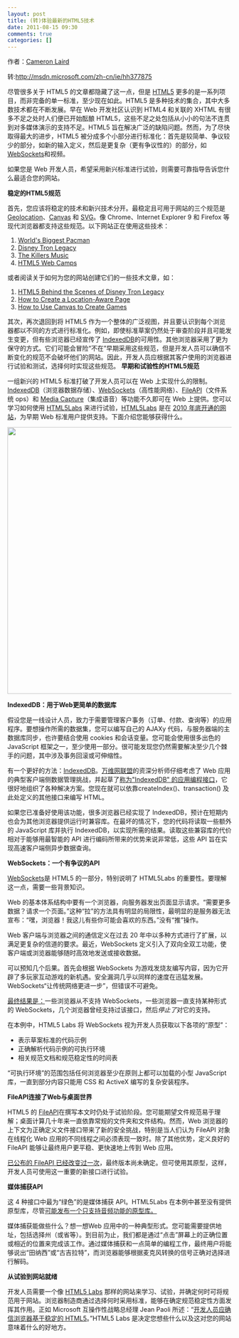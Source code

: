 ```yaml
---
layout: post
title: (转)体验最新的HTML5技术
date: 2011-08-15 09:30
comments: true
categories: []
---
```

作者：<a href="http://www.htmlgoodies.com/feedback.php/http:/www.htmlgoodies.com/html5/Experiment-with-the-Latest-HTML5-Technologies.html">Cameron Laird</a>

转:<a href="http://msdn.microsoft.com/zh-cn/ie/hh377875">http://msdn.microsoft.com/zh-cn/ie/hh377875</a>

尽管很多关于 HTML5 的文章都隐藏了这一点，但是 <a href="http://blog.seattlepi.com/microsoft/2010/10/28/pdc-html5-will-be-lingua-franca-for-web-apps-ballmer-says/">HTML5</a> 更多的是一系列项目，而非完备的单一标准，至少现在如此。HTML5 是多种技术的集合，其中大多数技术都在不断发展。早在 Web 开发社区认识到 HTML4 和关联的 XHTML 有很多不足之处时人们便已开始酝酿 HTML5，这些不足之处包括从小小的句法不连贯到对多媒体演示的支持不足。HTML5 旨在解决广泛的缺陷问题。然而，为了尽快取得最大的进步，HTML5 被分成多个小部分进行标准化：首先是较简单、争议较少的部分，如新的输入定义，然后是更复杂（更有争议性的）的部分，如 <a href="http://www.htmlgoodies.com/primers/html/the-dangers-of-html5-websockets-and-stable-standards.html">WebSockets</a>和视频。

如果您是 Web 开发人员，希望采用新兴标准进行试验，则需要可靠指导告诉您什么最适合您的网站。

<strong>稳定的</strong><strong>HTML5</strong><strong>规范</strong>

首先，您应该将稳定的技术和新兴技术分开。最稳定且可用于网站的三个规范是<a href="http://www.mobilehtml5.com/post/371921120/tutorial-your-first-mobile-html5-app-the-basics">Geolocation</a>、<a href="http://www.w3schools.com/html5/html5_canvas.asp">Canvas</a> 和 <a href="http://phaseit.net/claird/comp.text.xml/SVG.html">SVG</a>。像 Chrome、Internet Explorer 9 和 Firefox 等现代浏览器都支持这些规范。以下网站正在使用这些技术：
<ol>
	<li><a href="http://worldsbiggestpacman.com/">World's Biggest Pacman</a></li>
	<li><a href="http://disneydigitalbooks.go.com/tron/">Disney Tron Legacy</a></li>
	<li><a href="http://www.thekillersmusic.com/">The Killers Music</a></li>
	<li><a href="http://www.beautyoftheweb.com/#/camps">HTML5 Web Camps</a></li>
</ol>
或者阅读关于如何为您的网站创建它们的一些技术文章，如：
<ol>
	<li><a href="http://windowsteamblog.com/ie/b/ie/archive/2011/06/03/behind-the-scenes-of-disney-tron-legacy-digital-book-site.aspx">HTML5 Behind the Scenes of Disney Tron Legacy</a></li>
	<li><a href="http://msdn.microsoft.com/library/gg589502(v=VS.85).aspx">How to Create a Location-Aware Page</a></li>
	<li><a href="http://msdn.microsoft.com/library/gg589490(v=VS.85).aspx">How to Use Canvas to Create Games</a></li>
</ol>
其次，再次退回到将 HTML5 作为一个整体的广泛视图，并且要认识到每个浏览器都以不同的方式进行标准化。例如，即使标准草案仍然处于审查阶段并且可能发生变更，但有些浏览器已经宣传了 <a href="http://html5labs.interoperabilitybridges.com/prototypes/indexeddb/indexeddb/info">IndexedDB</a>的可用性。其他浏览器采用了更为保守的方式。它们可能会冒险“不在”早期采用这些规范，但是开发人员可以确信不断变化的规范不会破坏他们的网站。因此，开发人员应根据其客户使用的浏览器进行试验和测试，选择何时实现这些规范。
<!--more-->
<strong>早期和试验性的</strong><strong>HTML5</strong><strong>规范</strong>

一组新兴的 HTML5 标准打破了开发人员可以在 Web 上实现什么的限制。<a href="http://html5labs.interoperabilitybridges.com/prototypes/indexeddb/indexeddb/info">IndexedDB</a>（浏览器数据存储）、<a href="http://html5labs.interoperabilitybridges.com/prototypes/websockets/websockets/info">WebSockets</a>（高性能网络）、<a href="http://html5labs.interoperabilitybridges.com/prototypes/fileapi/fileapi/info">FileAPI</a>（文件系统 ops）和 <a href="http://html5labs.interoperabilitybridges.com/prototypes/media-capture-api/media-capture-api/info">Media Capture</a>（集成语音）等功能不久即可在 Web 上提供。您可以学习如何使用 <a href="http://html5labs.com/">HTML5Labs</a> 来进行试验，<a href="http://html5labs.com/">HTML5Labs</a> 是在 <a href="http://www.pcmag.com/article2/0,2817,2374659,00.asp">2010 年底开通的网站</a>，为早期 Web 标准用户提供支持。下面介绍您能够获得什么。

<img src="http://i.msdn.microsoft.com/hh377875.1(zh-cn,MSDN.10).jpg" alt="" width="600" align="top" />

<strong>IndexedDB：用于</strong><strong>Web</strong><strong>更简单的数据库</strong>

假设您是一线设计人员，致力于需要管理客户事务（订单、付款、查询等）的应用程序。要想操作所需的数据集，您可以编写自己的 AJAXy 代码，与服务器端的主数据库同步，也许要结合使用 cookies 和会话变量。您可能会使用很多出色的 JavaScript 框架之一，至少使用一部分。很可能发现您仍然需要解决至少几个棘手的问题，其中涉及事务回滚或可伸缩性。

有一个更好的方法：<a href="http://html5labs.interoperabilitybridges.com/prototypes/indexeddb/indexeddb/info">IndexedDB</a>。<a href="http://www.w3.org/">万维网联盟</a>的资深分析师仔细考虑了 Web 应用的典型客户端侧数据管理挑战，并起草了<a href="http://www.w3.org/TR/IndexedDB/">称为"IndexedDB" 的应用编程接口</a>，它很好地组织了各种解决方案。您现在就可以依靠createIndex()、transaction() 及此处定义的其他接口来编写 HTML。

如果您已准备好使用该功能，很多浏览器已经实现了 IndexedDB，预计在短期内也会为其他浏览器提供运行时兼容库。在最坏的情况下，您的代码将读取一些额外的 JavaScript 库并执行 IndexedDB，以实现所需的结果。读取这些兼容库的代价相对于能够用最智能的 API 进行编码所带来的优势来说非常低，这些 API 旨在实现高速客户端侧异步数据查询。

<strong>WebSockets：一个有争议的</strong><strong>API</strong>

<a href="http://html5labs.interoperabilitybridges.com/prototypes/websockets/websockets/info">WebSockets</a>是 HTML5 的一部分，特别说明了 HTML5Labs 的重要性。要理解这一点，需要一些背景知识。

Web 的基本体系结构中要有一个浏览器，向服务器发出页面显示请求。“需要更多数据？请求一个页面。”这种“拉”的方法具有明显的局限性，最明显的是服务器无法宣布：“嘿，浏览器！我这儿有些你可能会喜欢的东西。”没有“推”操作。

Web 客户端与浏览器之间的通信定义在过去 20 年中以多种方式进行了扩展，以满足更复杂的信道的要求。最近，WebSockets 定义引入了双向全双工功能，使客户端或浏览器能够随时高效地发送或接收数据。

可以预知几个后果。首先会根据 WebSockets 为游戏发烧友编写内容，因为它开辟了多玩家互动游戏的新机遇。安全漏洞几乎以同样的速度在迅猛发展。WebSockets“让传统网络更进一步”，但错误不可避免。

<a href="http://www.htmlgoodies.com/primers/html/the-dangers-of-html5-websockets-and-stable-standards.html#fbid=SNHEYswA1RV">最终结果是：</a>一些浏览器从不支持 WebSockets，一些浏览器一直支持某种形式的 WebSockets，几个浏览器曾经支持过该接口，然后<em>停止了</em>对它的支持。

在本例中，HTML5 Labs 将 WebSockets 视为开发人员获取以下各项的“原型”：
<ul>
	<li>表示草案标准的代码示例</li>
	<li>正确解析代码示例的可执行环境</li>
	<li>相关规范文档和规范稳定性的时间表</li>
</ul>
“可执行环境”的范围包括任何浏览器至少在原则上都可以加载的小型 JavaScript 库，一直到部分内容只能用 CSS 和 ActiveX 编写的复杂安装程序。

<strong>FileAPI</strong><strong>连接了</strong><strong>Web</strong><strong>与桌面世界</strong>

HTML5 的 <a href="http://www.thebuzzmedia.com/html5-drag-and-drop-and-file-api-tutorial/">FileAPI</a>在撰写本文时仍处于试验阶段。您可能期望文件规范易于理解；桌面计算几十年来一直依靠常规的文件夹和文件结构。然而，Web 浏览器的上下文为正确定义文件接口带来了新的安全挑战，特别是当人们认为 FileAPI 对象在线程化 Web 应用的不同线程之间必须表现一致时。除了其他优势，定义良好的 FileAPI 能够让最终用户更平稳、更快速地上传到 Web 应用。

<a href="http://blogs.msdn.com/b/interoperability/archive/2011/05/05/the-fileapi-prototype-gets-an-update.aspx">已公布的 FileAPI 已经改变过一次</a>，最终版本尚未确定。但可使用其原型，这样，开发人员可使用这一重要的新接口进行试验。

<strong>媒体捕获</strong><strong>API</strong>

这 4 种接口中最为“绿色”的是媒体捕获 API。HTML5Labs 在本例中甚至没有提供原型库，尽管<a href="http://html5labs.interoperabilitybridges.com/prototypes/media-capture-api/media-capture-api/info">可能发布一个只支持音频功能的原型库。</a>

媒体捕获能做些什么？想一想Web 应用中的一种典型形式。您可能需要提供地址，包括选择州（或省等）。到目前为止，我们都是通过“点击”屏幕上的正确位置或相近的位置来完成该工作。通过媒体捕获和一点简单的编程工作，最终用户将能够说出“田纳西”或“古吉拉特”，而浏览器能够根据麦克风转换的信号正确对选择进行解码。

<strong>从试验到网站就绪</strong>

开发人员需要一个像 <a href="http://html5labs.interoperabilitybridges.com/">HTML5 Labs</a> 那样的网站来学习、试验，并确定何时可将规范用于网站。浏览器制造商通过选择何时采用标准，能够在确定规范稳定性方面发挥其作用。正如 Microsoft 互操作性战略总经理 Jean Paoli 所述：“<a href="http://blogs.msdn.com/b/interoperability/archive/2010/12/21/prototyping-early-w3c-html5-specifications.aspx">开发人员应确信浏览器基于稳定的 HTML5</a>。”HTML5 Labs 是决定您想些什么以及这对您的网站意味着什么的好地方。
